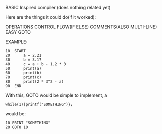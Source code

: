 BASIC Inspired compiler (does nothing related yet)

Here are the things it could do(if it worked):

OPERATIONS
CONTROL FLOW(IF ELSE)
COMMENTS(ALSO MULTI-LINE)
EASY GOTO

EXAMPLE:
```
10  START
20  	a = 2.21
30  	b = 3.17
40  	c = a + b - 1.2 * 3
50  	print(a)
60  	print(b)
70  	print(c)
80    	print(2 * 3^2 - a)	
90  END
```

With this, GOTO would be simple to implement, a 
```
while(1){printf("SOMETHING")};
```
would be:
```
10 PRINT "SOMETHING"
20 GOTO 10
```